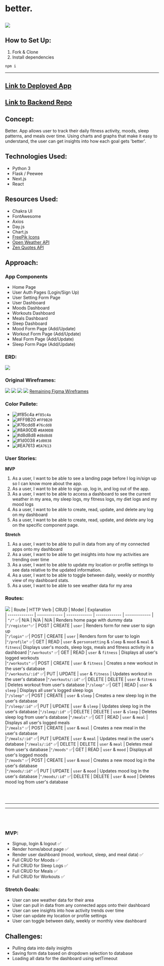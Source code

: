  # better. 
![](images/home-page.png)
 ---

## How to Set Up:
1. Fork & Clone
2. Install dependencies
```
npm i
```

---

## [Link to Deployed App](https://better-you-app.herokuapp.com)

## [Link to Backend Repo](https://github.com/camillebrown/Better-backend)

## Concept:

Better. App allows user to track their daily fitness activity, moods, sleep patterns, and meals over time. Using charts and graphs that make it easy to understand, the user can get insights into how each goal gets 'better'.


## Technologies Used:

* Python 3
* Flask / Peewee
* Next.js
* React

## Resources Used:
* Chakra UI
* FontAwesome
* Axios
* Day.js
* Chart.js
* [FreePik Icons](https://www.freepik.com/)
* [Open Weather API](https://openweathermap.org/api)
* [Zen Quotes API](https://zenquotes.io/#docs)

## Approach:

### App Components

* Home Page
* User Auth Pages (Login/Sign Up)
* User Setting Form Page
* User Dashboard
* Moods Dashboard
* Workouts Dashboard
* Meals Dashboard
* Sleep Dashboard
* Mood Form Page (Add/Update)
* Workout Form Page (Add/Update)
* Meal Form Page (Add/Update)
* Sleep Form Page (Add/Update)

### ERD:
![](images/erd.png)

### Original Wireframes:
![](images/figma.png)
![](images/home-wf.png)
![](images/dash-wf.png)
![](images/form-wf.png)
[Remaining Figma Wireframes](https://www.figma.com/file/NYaHn4GiOgXZud07yDWa39/Better.-App?node-id=5%3A342 "@embed")

### Color Pallete:

- ![#f85c4a](https://via.placeholder.com/15/f85c4a/000000?text=+) `#f85c4a`
- ![#FF9B20](https://via.placeholder.com/15/FF9B20/000000?text=+) `#FF9B20`
- ![#76cdd8](https://via.placeholder.com/15/76cdd8/000000?text=+) `#76cdd8`
- ![#8A90DB](https://via.placeholder.com/15/8A90DB/000000?text=+) `#8A90DB`
- ![#d8d8d8](https://via.placeholder.com/15/d8d8d8/000000?text=+) `#d8d8d8`
- ![#1d0038](https://via.placeholder.com/15/1d0038/000000?text=+) `#1d0038`
- ![#EA7613](https://via.placeholder.com/15/EA7613/000000?text=+) `#EA7613`


### User Stories:

**MVP**

1. As a user, I want to be able to see a landing page before I log in/sign up so I can know more about the app.
2. As a user, I want to be able to sign up, log in, and log out of the app.
3. As a user, I want to be able to access a dashboard to see the current weather in my area, my sleep logs, my fitness logs, my diet logs and my mood logs
4. As a user, I want to be able to create, read, update, and delete any log on my dashboard
5. As a user, I want to be able to create, read, update, and delete any log on the specific component page.

**Stretch**

1. As a user, I want to be able to pull in data from any of my connected apps onto my dashboard
2. As a user, I want to be able to get insights into how my activities are trending over time
3. As a user, I want to be able to update my location or profile settings to see data relative to the updated information.
4. As a user, I want to be able to toggle between daily, weekly or monthly view of my dashboard stats.
5. As a user, I want to be able to see weather data for my area


### Routes:
![](images/routes.png)
| Route | HTTP Verb | CRUD | Model | Explanation			
| ------------- | ------------- | ------------- | ------------- | ------------- |			
| `"/"` ✅| N/A | N/A | N/A | Renders home page with dummy data			
|`"/register"`✅ | POST | CREATE | `user` | Renders form for new user to sign up			
|`"/login"` ✅| POST | CREATE | `user` | Renders form for user to login			
|`"/profile"` ✅| GET | READ | `user` & `personsetting` & `sleep` & `mood` & `meal` & `fitness`| Displays user's moods, sleep logs, meals and fitness activity in a dashboard
|`"/workouts"` ✅| GET | READ | `user` & `fitness` | Displays all user's logged workouts			
|`"/workouts"` ✅| POST | CREATE | `user` & `fitness` | Creates a new workout in the user's database		
|`"/workouts/:id"` ✅| PUT | UPDATE | `user` & `fitness` | Updates workout in the user's database
|`"/workouts/:id"` ✅| DELETE | DELETE | `user` & `fitness` | Deletes workout from user's database
|`"/sleep"` ✅| GET | READ | `user` & `sleep` | Displays all user's logged sleep logs			
|`"/sleep"` ✅| POST | CREATE | `user` & `sleep` | Creates a new sleep log in the user's database	
|`"/sleep/:id"` ✅| PUT | UPDATE | `user` & `sleep` | Updates sleep log in the user's database
|`"/sleep/:id"` ✅| DELETE | DELETE | `user` & `sleep` | Deletes sleep log from user's database
|`"/meals"` ✅| GET | READ | `user` & `meal` | Displays all user's logged meals			
|`"/meals"` ✅| POST | CREATE | `user` & `meal` | Creates a new meal in the user's database		
|`"/meals/:id"` ✅| PUT | UPDATE | `user` & `meal` | Updates meal in the user's database
|`"/meals/:id"` ✅| DELETE | DELETE | `user` & `meal` | Deletes meal from user's database
|`"/moods"` ✅| GET | READ | `user` & `mood` | Displays all user's logged moods			
|`"/moods"` ✅| POST | CREATE | `user` & `mood` | Creates a new mood log in the user's database		
|`"/moods/:id"` ✅| PUT | UPDATE | `user` & `mood` | Updates mood log in the user's database
|`"/moods/:id"` ✅| DELETE | DELETE | `user` & `mood` | Deletes mood log from user's database
		
<br/>
<br/>

---

---

<br/>
<br/>

		
### MVP:
- Signup, login & logout  ✅
- Render home/about page  ✅
- Render user dashboard (mood, workout, sleep, and meal data)  ✅
- Full CRUD for Moods  ✅
- Full CRUD for Sleep Logs  ✅
- Full CRUD for Meals  ✅
- Full CRUD for Workouts  ✅


### Stretch Goals:
- User can see weather data for their area
- User can pull in data from any connected apps onto their dashboard 
- User can see insights into how activity trends over time
- User can update my location or profile settings
- User can toggle between daily, weekly or monthly view dashboard

## Challenges:
- Pulling data into daily insights
- Saving form data based on dropdown selection to database
- Loading all data for the dashboard using setTimeout